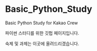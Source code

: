 # Basic_Python_Study
Basic Python Study for Kakao Crew

파이썬 스터디를 위한 깃헙 페이지입니다.

숙제 및 과제는 이곳에 올려드리겠습니다.
